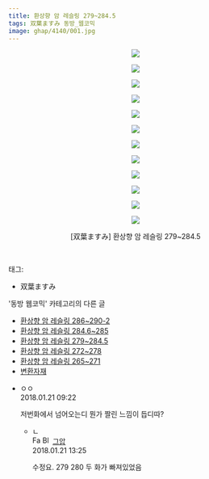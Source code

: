 ```yaml
---
title: 환상향 암 레슬링 279~284.5
tags: 双葉ますみ 동방_웹코믹
image: ghap/4140/001.jpg
---
```

<div class="article">
<p style="text-align: center; clear: none; float: none;"><img src="{{ site.nasurl }}/ghap/4140/001.jpg"/></p>
<p style="text-align: center; clear: none; float: none;"><img src="{{ site.nasurl }}/ghap/4140/002.jpg"/></p>
<p style="text-align: center; clear: none; float: none;"><img src="{{ site.nasurl }}/ghap/4140/003.jpg"/></p>
<p style="text-align: center; clear: none; float: none;"><img src="{{ site.nasurl }}/ghap/4140/004.jpg"/></p>
<p style="text-align: center; clear: none; float: none;"><img src="{{ site.nasurl }}/ghap/4140/005.jpg"/></p>
<p style="text-align: center; clear: none; float: none;"><img src="{{ site.nasurl }}/ghap/4140/006.jpg"/></p>
<p style="text-align: center; clear: none; float: none;"><img src="{{ site.nasurl }}/ghap/4140/007.jpg"/></p>
<p style="text-align: center; clear: none; float: none;"><img src="{{ site.nasurl }}/ghap/4140/008.jpg"/></p>
<p style="text-align: center; clear: none; float: none;"><img src="{{ site.nasurl }}/ghap/4140/009.jpg"/></p>
<p style="text-align: center; clear: none; float: none;"><img src="{{ site.nasurl }}/ghap/4140/010.jpg"/></p>
<p style="text-align: center; clear: none; float: none;"><img src="{{ site.nasurl }}/ghap/4140/011.jpg"/></p>
<p style="text-align: center; clear: none; float: none;"><img src="{{ site.nasurl }}/ghap/4140/012.jpg"/></p>
<p style="text-align: center; clear: none; float: none;">[双葉ますみ] 환상향 암 레슬링 279~284.5</p>
<p><br/></p>
</div><div class="tagTrail">
<p>태그: </p>
<ul>
<li>双葉ますみ</li>
</ul>
</div><div class="another">
<p>'동방 웹코믹' 카테고리의 다른 글</p>
<ul>
<li><a href="/2018-01-21-ghap_4142">환상향 암 레슬링 286~290-2</a></li>
<li><a href="/2018-01-21-ghap_4141">환상향 암 레슬링 284.6~285</a></li>
<li><a href="/2018-01-21-ghap_4140">환상향 암 레슬링 279~284.5</a></li>
<li><a href="/2018-01-21-ghap_4139">환상향 암 레슬링 272~278</a></li>
<li><a href="/2018-01-21-ghap_4138">환상향 암 레슬링 265~271</a></li>
<li><a href="/2018-01-14-ghap_4135">변환자재</a></li>
</ul>
</div><div class="cb_module cb_fluid">
<div class="cb_wrt cb_profile">
<div class="comment">
<ul>
<li class="cb_thumb_off" id="comment15179140">
<div class="cb_comment_area">
<div class="cb_info_area">
<div class="cb_section">
<span class="cb_nick_name">ㅇㅇ</span>
</div>
<div class="cb_section">
<span class="cb_date">2018.01.21 09:22 </span>
</div>
</div>
<div class="cb_dsc_comment">
<p class="cb_dsc">
											저번화에서 넘어오는디 뭔가 짤린 느낌이 듭디따?
										</p>
</div>
<ul>
<li class="cb_thumb_off" id="comment15179234">
<span class="cb_bu_subnode">ㄴ</span>
<div class="cb_comment_area">
<div class="cb_info_area">
<div class="cb_section">
<span class="cb_nick_name"><img alt="Favicon of https://ghaptouhou.tistory.com" height="16" onerror="this.onerror=null;this.parentNode.removeChild(this)" src="https://ghaptouhou.tistory.com/favicon.ico" width="16"/> <img alt="BlogIcon" height="16" onerror="this.parentNode.removeChild(this)" src="https://ghaptouhou.tistory.com/index.gif" width="16"/> <a href="https://ghaptouhou.tistory.com" onclick="return openLinkInNewWindow(this)"> 그압</a><span class="tistoryProfileLayerTrigger" onclick='TistoryProfile.show(event, this, {"title":"\uc800\uae30 \uc774\uac70 \ub098\uc911\uc5d0 \uc218\uc815 \uac00\ub2a5\ud558\ub098\uc694","url":"https:\/\/ghap.tistory.com","nickname":"\uadf8\uc555","items":[]}); return false;'></span></span>
</div>
<div class="cb_section">
<span class="cb_date">2018.01.21 13:25 </span>
</div>
</div>
<div class="cb_dsc_comment">
<p class="cb_dsc">
																수정요. 279 280 두 화가 빠져있었음
															</p>
</div>
</div>
</li>
</ul>
</div></li>
</ul>
</div>
</div><!-- commentList close -->
</div>